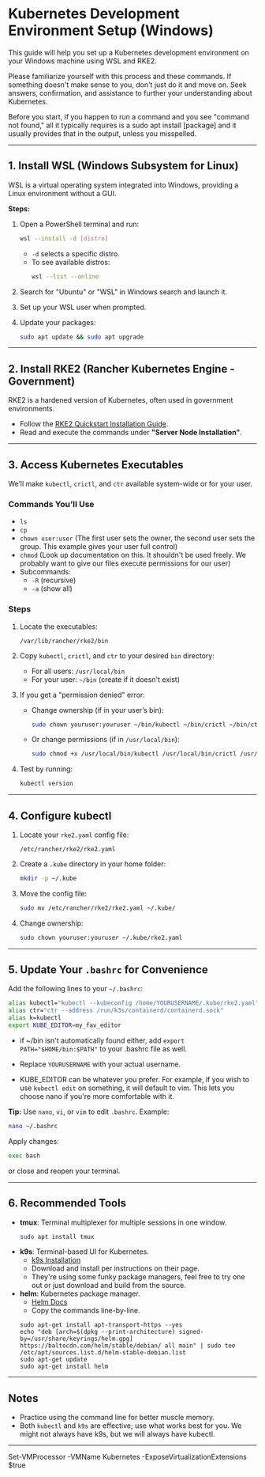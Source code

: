 # Kubernetes Development Environment Setup (Windows)

This guide will help you set up a Kubernetes development environment on your Windows machine using WSL and RKE2.

Please familiarize yourself with this process and these commands. If something doesn't make sense to you, don't just do it and move on. Seek answers, confirmation, and assistance to further your understanding about Kubernetes.

Before you start, if you happen to run a command and you see "command not found," all it typically requires is a sudo apt install [package] and it usually provides that  in the output, unless you misspelled.

---

## 1. Install WSL (Windows Subsystem for Linux)

WSL is a virtual operating system integrated into Windows, providing a Linux environment without a GUI.

**Steps:**

1. Open a PowerShell terminal and run:
    ```sh
    wsl --install -d [distro]
    ```
    - `-d` selects a specific distro.
    - To see available distros:
      ```sh
      wsl --list --online
      ```

2. Search for "Ubuntu" or "WSL" in Windows search and launch it.

3. Set up your WSL user when prompted.

4. Update your packages:
    ```sh
    sudo apt update && sudo apt upgrade
    ```

---

## 2. Install RKE2 (Rancher Kubernetes Engine - Government)

RKE2 is a hardened version of Kubernetes, often used in government environments.

- Follow the [RKE2 Quickstart Installation Guide](https://docs.rke2.io/install/quickstart).
- Read and execute the commands under **"Server Node Installation"**.

---

## 3. Access Kubernetes Executables

We’ll make `kubectl`, `crictl`, and `ctr` available system-wide or for your user.

### Commands You’ll Use

- `ls`
- `cp`
- `chown user:user` (The first user sets the owner, the second user sets the group. This example gives your user full control)
- `chmod` (Look up documentation on this. It shouldn't be used freely. We probably want to give our files execute permissions for our user)
- Subcommands:
    - `-R` (recursive)
    - `-a` (show all)

### Steps

1. Locate the executables:
    ```
    /var/lib/rancher/rke2/bin
    ```
2. Copy `kubectl`, `crictl`, and `ctr` to your desired `bin` directory:
    - For all users: `/usr/local/bin`
    - For your user: `~/bin` (create if it doesn't exist)

3. If you get a "permission denied" error:
    - Change ownership (if in your user’s bin):
      ```sh
      sudo chown youruser:youruser ~/bin/kubectl ~/bin/crictl ~/bin/ctr
      ```
    - Or change permissions (if in `/usr/local/bin`):
      ```sh
      sudo chmod +x /usr/local/bin/kubectl /usr/local/bin/crictl /usr/local/bin/ctr
      ```

4. Test by running:
    ```sh
    kubectl version
    ```

---

## 4. Configure kubectl

1. Locate your `rke2.yaml` config file:
    ```
    /etc/rancher/rke2/rke2.yaml
    ```
2. Create a `.kube` directory in your home folder:
    ```sh
    mkdir -p ~/.kube
    ```
3. Move the config file:
    ```sh
    sudo mv /etc/rancher/rke2/rke2.yaml ~/.kube/
    ```
4. Change ownership:
    ```sh
    sudo chown youruser:youruser ~/.kube/rke2.yaml
    ```

---

## 5. Update Your `.bashrc` for Convenience

Add the following lines to your `~/.bashrc`:

```sh
alias kubectl="kubectl --kubeconfig /home/YOURUSERNAME/.kube/rke2.yaml"
alias ctr="ctr --address /run/k3s/containerd/containerd.sock"
alias k=kubectl
export KUBE_EDITOR=my_fav_editor
```
- if ~/bin isn't automatically found either, add `export PATH="$HOME/bin:$PATH"` to your .bashrc file as well.

- Replace `YOURUSERNAME` with your actual username.
- KUBE_EDITOR can be whatever you prefer. For example, if you wish to use `kubectl edit` on something, it will default to vim. This lets you choose nano if you're more comfortable with it.

**Tip:** Use `nano`, `vi`, or `vim` to edit `.bashrc`. Example:
```sh
nano ~/.bashrc
```

Apply changes:
```sh
exec bash
```
or close and reopen your terminal.

---

## 6. Recommended Tools

- **tmux**: Terminal multiplexer for multiple sessions in one window.
    ```sh
    sudo apt install tmux
    ```
- **k9s**: Terminal-based UI for Kubernetes.
    - [k9s Installation](https://k9scli.io/topics/install/)
    - Download and install per instructions on their page.
    - They're using some funky package managers, feel free to try one out or just download and build from the source.
- **helm**: Kubernetes package manager.
    -  [Helm Docs](https://helm.sh/)
    - Copy the commands line-by-line.
    ```curl https://baltocdn.com/helm/signing.asc | gpg --dearmor | sudo tee /usr/share/keyrings/helm.gpg > /dev/null
    sudo apt-get install apt-transport-https --yes
    echo "deb [arch=$(dpkg --print-architecture) signed-by=/usr/share/keyrings/helm.gpg] https://baltocdn.com/helm/stable/debian/ all main" | sudo tee /etc/apt/sources.list.d/helm-stable-debian.list
    sudo apt-get update
    sudo apt-get install helm 
    ```
---

## Notes

- Practice using the command line for better muscle memory.
- Both `kubectl` and `k9s` are effective; use what works best for you. We might not always have k9s, but we will always have kubectl.

---



Set-VMProcessor -VMName Kubernetes -ExposeVirtualizationExtensions $true